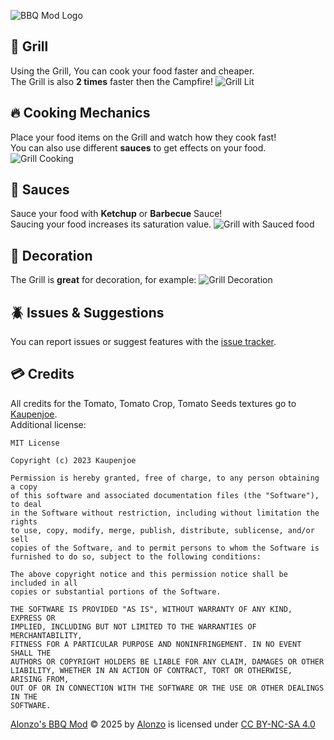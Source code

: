 ![BBQ Mod Logo](https://cdn.modrinth.com/data/cached_images/2ce74df87395bd31c8376110e3c6a403576faef8.png)

## 🍖 Grill
Using the Grill, You can cook your food faster and cheaper.\
The Grill is also **2 times** faster then the Campfire!
![Grill Lit](https://cdn.modrinth.com/data/cached_images/77988c03316fc605e82b10c50f9dff0946b007ac.png)

## 🔥 Cooking Mechanics
Place your food items on the Grill and watch how they cook fast!\
You can also use different **sauces** to get effects on your food.
![Grill Cooking](https://cdn.modrinth.com/data/cached_images/83a767e5bd39603e897ad3aeea0f776391a872e4.png)

## 🍅 Sauces
Sauce your food with **Ketchup** or **Barbecue** Sauce!\
Saucing your food increases its saturation value.
![Grill with Sauced food](https://cdn.modrinth.com/data/cached_images/175818c67d0bde6174844825980efc2cef31f717.png)

## 🎨 Decoration
The Grill is **great** for decoration, for example:
![Grill Decoration](https://cdn.modrinth.com/data/cached_images/1c3a45286f8eb538f18a53e151da1fa263fcf7d7.png)

## 🪲 Issues & Suggestions
You can report issues or suggest features with the [issue tracker](https://github.com/AlonzoVR/alonzo-bbq-mod/issues/).

## 💳 Credits
All credits for the Tomato, Tomato Crop, Tomato Seeds textures go to [Kaupenjoe](https://www.youtube.com/@ModdingByKaupenjoe).\
Additional license:

```
MIT License

Copyright (c) 2023 Kaupenjoe

Permission is hereby granted, free of charge, to any person obtaining a copy
of this software and associated documentation files (the "Software"), to deal
in the Software without restriction, including without limitation the rights
to use, copy, modify, merge, publish, distribute, sublicense, and/or sell
copies of the Software, and to permit persons to whom the Software is
furnished to do so, subject to the following conditions:

The above copyright notice and this permission notice shall be included in all
copies or substantial portions of the Software.

THE SOFTWARE IS PROVIDED "AS IS", WITHOUT WARRANTY OF ANY KIND, EXPRESS OR
IMPLIED, INCLUDING BUT NOT LIMITED TO THE WARRANTIES OF MERCHANTABILITY,
FITNESS FOR A PARTICULAR PURPOSE AND NONINFRINGEMENT. IN NO EVENT SHALL THE
AUTHORS OR COPYRIGHT HOLDERS BE LIABLE FOR ANY CLAIM, DAMAGES OR OTHER
LIABILITY, WHETHER IN AN ACTION OF CONTRACT, TORT OR OTHERWISE, ARISING FROM,
OUT OF OR IN CONNECTION WITH THE SOFTWARE OR THE USE OR OTHER DEALINGS IN THE
SOFTWARE.
```

[Alonzo's BBQ Mod](https://github.com/AlonzoVR/alonzo-bbq-mod/) © 2025 by [Alonzo](https://github.com/AlonzoVR) is licensed under [CC BY-NC-SA 4.0](https://creativecommons.org/licenses/by-nc-sa/4.0/) 
